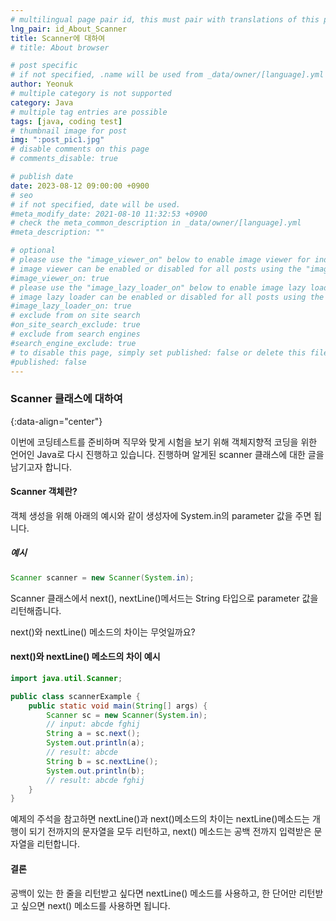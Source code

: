 ```yaml
---
# multilingual page pair id, this must pair with translations of this page. (This name must be unique)
lng_pair: id_About_Scanner
title: Scanner에 대하여
# title: About browser

# post specific
# if not specified, .name will be used from _data/owner/[language].yml
author: Yeonuk
# multiple category is not supported
category: Java
# multiple tag entries are possible
tags: [java, coding test]
# thumbnail image for post
img: ":post_pic1.jpg"
# disable comments on this page
# comments_disable: true

# publish date
date: 2023-08-12 09:00:00 +0900
# seo
# if not specified, date will be used.
#meta_modify_date: 2021-08-10 11:32:53 +0900
# check the meta_common_description in _data/owner/[language].yml
#meta_description: ""

# optional
# please use the "image_viewer_on" below to enable image viewer for individual pages or posts (_posts/ or [language]/_posts folders).
# image viewer can be enabled or disabled for all posts using the "image_viewer_posts: true" setting in _data/conf/main.yml.
#image_viewer_on: true
# please use the "image_lazy_loader_on" below to enable image lazy loader for individual pages or posts (_posts/ or [language]/_posts folders).
# image lazy loader can be enabled or disabled for all posts using the "image_lazy_loader_posts: true" setting in _data/conf/main.yml.
#image_lazy_loader_on: true
# exclude from on site search
#on_site_search_exclude: true
# exclude from search engines
#search_engine_exclude: true
# to disable this page, simply set published: false or delete this file
#published: false
---
```


<!-- outline-start -->

### Scanner 클래스에 대하여

{:data-align="center"}

<!-- outline-end -->

이번에 코딩테스트를 준비하며 직무와 맞게 시험을 보기 위해 객체지향적 코딩을 위한 언어인 Java로 다시 진행하고 있습니다. 진행하며 알게된 scanner 클래스에 대한 글을 남기고자 합니다.

#### Scanner 객체란?

객체 생성을 위해 아래의 예시와 같이 생성자에 System.in의 parameter 값을 주면 됩니다.

##### 예시

```java
Scanner scanner = new Scanner(System.in);
```

Scanner 클래스에서 next(), nextLine()메서드는 String 타입으로 parameter 값을 리턴해줍니다.

next()와 nextLine() 메소드의 차이는 무엇일까요?

#### next()와 nextLine() 메소드의 차이 예시

```java
import java.util.Scanner;

public class scannerExample {
    public static void main(String[] args) {
        Scanner sc = new Scanner(System.in);
        // input: abcde fghij
        String a = sc.next();
        System.out.println(a);
        // result: abcde
        String b = sc.nextLine();
        System.out.println(b);
        // result: abcde fghij
    }
}
```

예제의 주석을 참고하면 nextLine()과 next()메소드의 차이는 nextLine()메소드는 개행이 되기 전까지의 문자열을 모두 리턴하고, next() 메소드는 공백 전까지 입력받은 문자열을 리턴합니다.

#### 결론

공백이 있는 한 줄을 리턴받고 싶다면 nextLine() 메소드를 사용하고, 한 단어만 리턴받고 싶으면 next() 메소드를 사용하면 됩니다.
